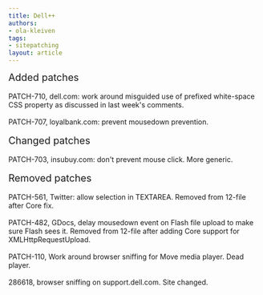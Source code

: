 ```yaml
---
title: Dell++
authors:
- ola-kleiven
tags:
- sitepatching
layout: article
---
```

<span style="font-size: 140%">Added patches</span><br/><br/>PATCH-710, dell.com: work around misguided use of prefixed white-space CSS property as discussed in last week&#39;s comments.<br/><br/>PATCH-707, loyalbank.com: prevent mousedown prevention.<br/> <br/><span style="font-size: 140%">Changed patches</span><br/><br/>PATCH-703, insubuy.com: don&#39;t prevent mouse click. More generic.<br/> <br/><span style="font-size: 140%">Removed patches</span><br/><br/>PATCH-561, Twitter: allow selection in TEXTAREA. Removed from 12-file after Core fix.<br/><br/>PATCH-482, GDocs, delay mousedown event on Flash file upload to make sure Flash sees it. Removed from 12-file after adding Core support for XMLHttpRequestUpload.<br/><br/>PATCH-110, Work around browser sniffing for Move media player. Dead player.<br/><br/>286618,  browser sniffing on support.dell.com. Site changed.
